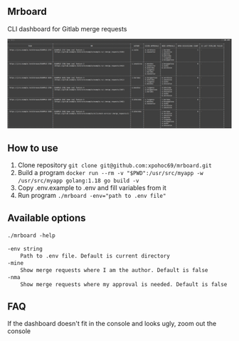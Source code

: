 ## Mrboard

CLI dashboard for Gitlab merge requests

![about.png](about.png)

## How to use

1. Clone repository `git clone git@github.com:xpohoc69/mrboard.git`
1. Build a program `docker run --rm -v "$PWD":/usr/src/myapp -w /usr/src/myapp golang:1.18 go build -v`
1. Copy .env.example to .env and fill variables from it
1. Run program `./mrboard -env="path to .env file"`

## Available options

`./mrboard -help`

```
-env string
    Path to .env file. Default is current directory
-mine
    Show merge requests where I am the author. Default is false
-nma
    Show merge requests where my approval is needed. Default is false
```

## FAQ

If the dashboard doesn't fit in the console and looks ugly, zoom out the console